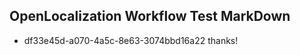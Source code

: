 ## OpenLocalization Workflow Test MarkDown

* df33e45d-a070-4a5c-8e63-3074bbd16a22 
thanks!



<!--HONumber=Feb16_HO3-->
